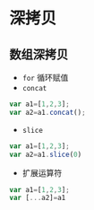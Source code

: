 # 深拷贝

## 数组深拷贝

- `for` 循环赋值
- `concat`

```JavaScript
var a1=[1,2,3];
var a2=a1.concat();
```

- `slice`

```JavaScript
var a1=[1,2,3];
var a2=a1.slice(0)
```

- 扩展运算符

```JavaScript
var a1=[1,2,3];
var [...a2]=a1
```
